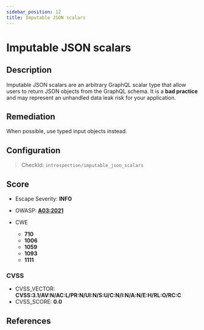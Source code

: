 ```yaml
---
sidebar_position: 12
title: Imputable JSON scalars
---
```


# Imputable JSON scalars

## Description

Imputable JSON scalars are an arbitrary GraphQL scalar type that allow users to return JSON objects from the GraphQL schema.
It is a **bad practice** and may represent an unhandled data leak risk for your application.

## Remediation

When possible, use typed input objects instead.


## Configuration

> CheckId: `introspection/imputable_json_scalars`



## Score

- Escape Severity: **<span className="info-severityom">INFO</span>**
- OWASP: **[A03:2021](https://owasp.org/Top10/A03_2021-Injection/)**

- CWE
  - **710**
  - **1006**
  - **1059**
  - **1093**
  - **1111**




### CVSS

- CVSS_VECTOR: **CVSS:3.1/AV:N/AC:L/PR:N/UI:N/S:U/C:N/I:N/A:N/E:H/RL:O/RC:C**
- CVSS_SCORE: **0.0**

## References


